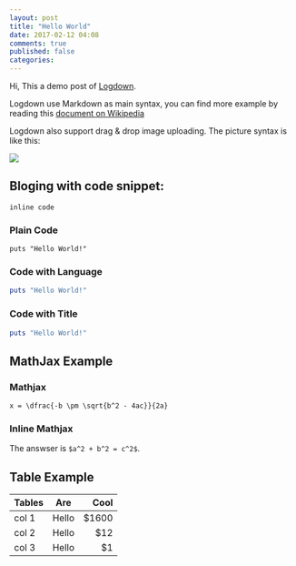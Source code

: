 ```yaml
---
layout: post
title: "Hello World"
date: 2017-02-12 04:08
comments: true
published: false
categories:
---
```

Hi, This a demo post of [Logdown](http://logdown.com).

Logdown use Markdown as main syntax, you can find more example by reading this [document on Wikipedia](http://en.wikipedia.org/wiki/Markdown)

Logdown also support drag & drop image uploading. The picture syntax is like this:

![](http://logdown.com/images/logo.png)

## Bloging with code snippet:

`inline code`

### Plain Code

```
puts "Hello World!"
```

### Code with Language

```ruby
puts "Hello World!"
```

### Code with Title

```ruby hello_world.rb
puts "Hello World!"
```


## MathJax Example

### Mathjax

```mathjax
x = \dfrac{-b \pm \sqrt{b^2 - 4ac}}{2a}
```

### Inline Mathjax

The answser is `$a^2 + b^2 = c^2$`.

## Table Example

| Tables        | Are           | Cool  |
| ------------- |:-------------:| -----:|
| col 1         | Hello         | $1600 |
| col 2         | Hello         |   $12 |
| col 3         | Hello         |    $1 |
